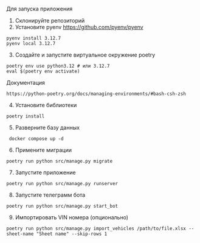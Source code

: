 Для запуска приложения

1. Склонируйте репозиторий
2. Установите pyenv
https://github.com/pyenv/pyenv
```
pyenv install 3.12.7
pyenv local 3.12.7
```
3. Создайте и запустите виртуальное окружение poetry
```
poetry env use python3.12 # или 3.12.7
eval $(poetry env activate) 
```
Документация
```
https://python-poetry.org/docs/managing-environments/#bash-csh-zsh
```
4. Установите библиотеки
```
poetry install
```
5. Разверните базу данных 
```
 docker compose up -d
```
6. Примените миграции
```
poetry run python src/manage.py migrate
```
7. Запустите приложение
```
poetry run python src/manage.py runserver
```
8. Запустите телеграмм бота
```
poetry run python src/manage.py start_bot
```
9. Импортировать VIN номера (опционально)
```
poetry run python src/manage.py import_vehicles /path/to/file.xlsx --sheet-name "Sheet name" --skip-rows 1
```